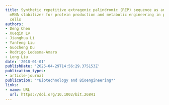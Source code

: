 ```yaml
---
title: Synthetic repetitive extragenic palindromic (REP) sequence as an efficient
  mRNA stabilizer for protein production and metabolic engineering in prokaryotic
  cells
authors:
- Deng Chen
- Xueqin Lv
- Jianghua Li
- Yanfeng Liu
- Guocheng Du
- Rodrigo Ledesma‐Amaro
- Long Liu
date: '2018-01-01'
publishDate: '2025-04-29T14:56:29.375153Z'
publication_types:
- article-journal
publication: '*Biotechnology and Bioengineering*'
links:
- name: URL
  url: https://doi.org/10.1002/bit.26841
---
```

